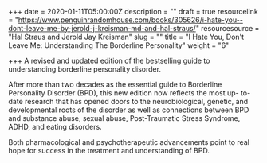 +++
date = 2020-01-11T05:00:00Z
description = ""
draft = true
resourcelink = "https://www.penguinrandomhouse.com/books/305626/i-hate-you--dont-leave-me-by-jerold-j-kreisman-md-and-hal-straus/"
resourcesource = "Hal Straus and Jerold Jay Kreisman"
slug = ""
title = "I Hate You, Don't Leave Me: Understanding The Borderline Personality"
weight = "6"

+++
A revised and updated edition of the bestselling guide to understanding borderline personality disorder.

After more than two decades as the essential guide to Borderline Personality Disorder (BPD), this new edition now reflects the most up- to-date research that has opened doors to the neurobiological, genetic, and developmental roots of the disorder as well as connections between BPD and substance abuse, sexual abuse, Post-Traumatic Stress Syndrome, ADHD, and eating disorders.

Both pharmacological and psychotherapeutic advancements point to real hope for success in the treatment and understanding of BPD.